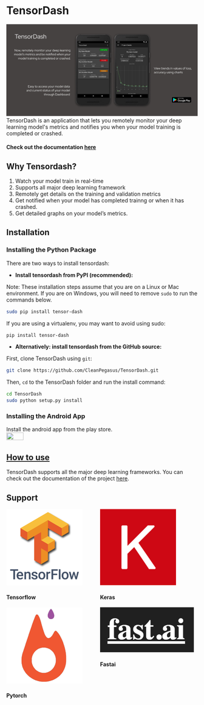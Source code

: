 # TensorDash
<img src="readme_resources/cover_image.jpeg">
TensorDash is an application that lets you remotely monitor your deep learning model's metrics and notifies you when your model training is completed or crashed.

#### Check out the documentation [here](https://cleanpegasus.github.io/TensorDash/)

## Why Tensordash?

1. Watch your model train in real-time
2. Supports all major deep learning framework
3. Remotely get details on the training and validation metrics
4. Get notified when your model has completed trainng or when it has crashed.
5. Get detailed graphs on your model’s metrics.


## Installation ##

### Installing the Python Package ###

There are two ways to install tensordash:

- **Install tensordash from PyPI (recommended):**

Note: These installation steps assume that you are on a Linux or Mac environment.
If you are on Windows, you will need to remove `sudo` to run the commands below.

```sh
sudo pip install tensor-dash
```

If you are using a virtualenv, you may want to avoid using sudo:

```sh
pip install tensor-dash
```

- **Alternatively: install tensordash from the GitHub source:**

First, clone TensorDash using `git`:

```sh
git clone https://github.com/CleanPegasus/TensorDash.git
```

 Then, `cd` to the TensorDash folder and run the install command:
```sh
cd TensorDash
sudo python setup.py install
```


### Installing the Android App ###

Install the android app from the play store.<br>
[<img src="https://play.google.com/intl/en_us/badges/static/images/badges/en_badge_web_generic.png" height="30%" width="30%">](https://play.google.com/store/apps/details?id=tech.tensordash.tensordash)

## [How to use](https://cleanpegasus.github.io/TensorDash/usage/)

TensorDash supports all the major deep learning frameworks. You can check out the documentation of the project [here](https://cleanpegasus.github.io/TensorDash/usage/).

## Support

<div class="container">
    <div style="float:left;width:49%">
	    <img src="readme_resources/tensorflow.png">
		<h4> Tensorflow </h4>
    </div>
    <div style="float:left;width:49%">
	    <img src="readme_resources/keras.png">
		<h4> Keras </br>
    </div>
    </div>
</div>
<br>
<div class="container">
    <div style="float:left;width:49%">
	    <img src="readme_resources/pytorch.png">
		<h4> Pytorch </h4>
    </div>
    <div style="float:left;width:49%">
	    <img src="readme_resources/fastai.png">
		<h4> Fastai </br>
    </div>
    </div>
</div>
<br>
</br>
